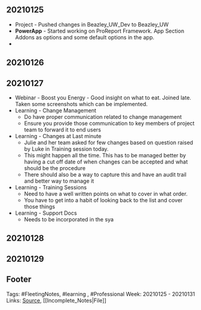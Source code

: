 ## 20210125
- Project - Pushed changes in Beazley_UW_Dev to Beazley_UW
- **PowerApp** - Started working on ProReport Framework. App Section Addons as options and some default options in the app. 
- 
## 20210126
 
 
## 20210127
- Webinar - Boost you Energy - Good insight on what to eat. Joined late. Taken some screenshots which can be implemented.
- Learning - Change Management 
	- Do have proper communication related to change management
	- Ensure you provide those communication to key members of project team to forward it to end users
- Learning - Changes at Last minute
	- Julie and her team asked for few changes based on question raised by Luke in Training session today.
	- This might happen all the time. This has to be managed better by having a cut off date of when changes can be accepted and what should be the procedure
	- There should also be a way to capture this and have an audit trail and better way to manage it
- Learning - Training Sessions
	- Need to have a well written points on what to cover in what order.
	- You have to get into a habit of looking back to the list and cover those things
- Learning - Support Docs
	- Needs to be incorporated in the sya

## 20210128


## 20210129


## Footer

Tags: #FleetingNotes, #learning , #Professional
Week: 20210125 - 20210131
Links: 
[Source](template.md), [[Incomplete_Notes|File]]

<!--
Comment - 
-->
<!--stackedit_data:
eyJoaXN0b3J5IjpbNzE5NjM0NTQsLTEwMTExOTk1OTVdfQ==
-->